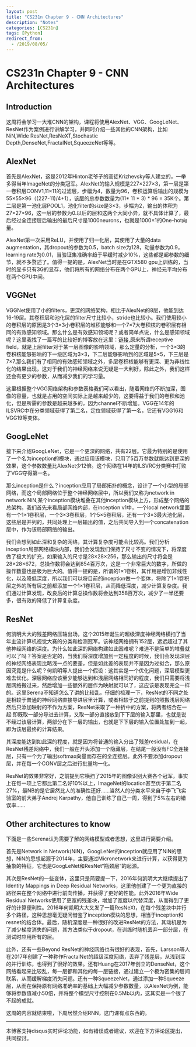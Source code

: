 ```yaml
---
layout: post
title: "CS231n Chapter 9 - CNN Architectures"
description: "Notes"
categories: [CS231n]
tags: [Python]
redirect_from:
  - /2019/08/05/
---
```


# CS231n Chapter 9 - CNN Architectures  

## Introduction  

这周将会学习一大堆CNN的架构，课程将使用AlexNet、VGG、GoogLeNet、ResNet作为案例进行讲解学习，并同时介绍一些其他的CNN架构，比如NiN,Wide ResNet,ResNeXT,Stochastic Depth,DenseNet,FractalNet,SqueezeNet等等。  

## AlexNet  

首先是AlexNet，这是2012年Hinton老爷子的高徒Krizhevsky等人建立的，一举多得当年ImageNet的分类冠军。AlexNet的输入规模是227×227×3，第一层是第一卷积层CONV1,11×11的过滤层，步幅为4，数量为96，卷积运算后输出的规模为55×55×96（(227-11)/4+1），该层的总参数数量为(11* 11 * 3) * 96 = 35K个。第二层是第一池化层POOL1，池化filter的size是3×3，步幅为2，输出的体积为27×27×96，这一层的参数为0.以后的层和这两个大同小异，就不具体计算了，最后经过全连接层后输出的最后尺寸是1000neurons，也就是1000×1的One-hot向量。  

AlexNet第一次采用ReLU，并使用了归一化层，其使用了大量的data augmentation，其dropout的参数为0.5，batch size为128，动量参数为0.9，learning rate为0.01，当验证集准确率趋于平缓时减少10%，这些都是超参数的细节，就不多赘述了。值得一提的是，AlexNet当时是在GTX580 gpu上训练的，当时的显卡只有3G的显存，他们将所有的网络分布在两个GPU上，神经元平均分布在两个GPU中间。  

## VGGNet

VGGNet使用了小的filters，更深的网络架构，相比于AlexNet的8层，他能到达16-19层。其卷积层和池化层的filter尺寸比较小，stride也比较小。我们使用较小的卷积层的原因是3个3×3小卷积层的堆积能够和一个7×7大卷积核的卷积层有相同的有效感知领域。那么什么是有效感知领域呢？或者简单点说，什么是感知领域呢？这里我找了一篇写的比较好的博客放在这里：[链接](https://iphysresearch.github.io/posts/receptive_field.html),原来所谓receptive field，就是上层filter对于某一层图像的影响领域，那么定量的分析，一个3×3的卷积核能够影响的下一级区域为3×3，下二层能够影响到的区域是5×5，下三层是7×7.那么我们有了相同的有效感知领域之外，多层卷积核能够有更深、更为非线性化的结果出现，这对于我们的神经网络来说无疑是一大利好，除此之外，我们这样还会有更少的参数，从而减少我们的学习量。  

这里根据整个VGG网络架构和参数表格我们可以看出，随着网络的不断加深，图像的容量，也就是占用的空间实际上是越来越少的，这要得益于我们的卷积和池化，但是所需的参数是越来越多的，因为channel不断增加。VGG在14年的ILSVRC中在分类领域获得了第二名，定位领域获得了第一名，它还有VGG16和VGG19等变体。  

## GoogLeNet  

接下来介绍GoogLeNet，它是一个更深的网络，共有22层。它最为特别的是使用了一个名为inception的模块，通过应用该模块，只用了5百万参数就能达到更深的效果，这个参数数量比AlexNet少12倍。这个网络在14年的ILSVRC分类赛中打败了VGG夺得第一名。  

那么inception是什么？inception应用了局部拓扑的概念，设计了一个小型的局部网络，而这个局部网络位于整个神经网络层中，所以我们又称为network in network NiN,某个inception模块堆叠在其他inception模块上方，形成整个网络的总架构。我们首先来看局部网络内部，在inception v1中，一个local network里面有一个1×1卷积层，一个3×3卷积层，1个5×5卷积层，还有一个3×3最大池化层，这些层是并列的，共同处理上一层输出的值，之后共同导入到一个concatenation层中，作为该局部网络的输出。  

我们会想到如此深和复杂的网络，其计算复杂度可能会比较高。我们分析inception局部网络模块内部，我们会发现我们保持了尺寸不变的情况下，将深度做了极大的扩充，如果输入的尺寸是28×28×256，那么输出的尺寸将会是28×28×672，总操作数将会达到854百万次，这是一个非常巨大的数字，所做的操作数量也是极为巨大的。值得一提的是，所谓的1×1卷积，其作用是增加非线性化，以及降低深度，所以我们可以将目前的inception做一个变体，将除了1×1卷积层之外的所有层之前都添加一个1×1卷积层，从而降低深度，减少计算复杂度。我们通过计算发现，改良后的计算总操作数将会达到358百万次，减少了一半还要多，很有效的降低了计算复杂度。  

## ResNet  

何凯明大大的残差网络压轴出场，这个2015年诞生的超级深度神经网络横扫了当年主流计算机视觉大赛的分类和检测冠军。该神经网络拥有152层，远远超过了其他神经网络的深度。为什么如此深的网络构建如此困难呢？难道不是简单的堆叠就可以了吗？答案是否定的，当我们将深度增加到一定程度的时候，我们会发现深层的神经网络表现比略浅一点的要差，但是如此差的表现并不是因为过拟合，那么原因究竟是什么呢？何凯明等人提出一个假设：这其实是一个优化问题，深层模型更难去优化。深层网络应该至少能够达到和浅层网络相同好的程度，我们只需要将浅层网络搬过来，然后增加一些额外的层作为映射就可以了，这应该是表现完全一样的。这里Serena不知道怎么了讲的比较乱，仔细的梳理一下，ResNet的不同之处是相较于普通的神经网络直接导进层里计算，或者相较于之前提到的照搬浅层网络然后只添加映射的不作为方案，ResNet采取了一种折中的方案，将两者结合在一起:即既取一部分导进去计算，又取一部分直接放到下下层的输入那里，也就是说不经过该层计算，两部分在下一层的输出，也就是下下层的输入位置处加到一起，即为该层最终的计算结果。  

其深度能达到如此深的程度，就是因为将普通的输入分出了残差residual，在ResNet残差网络中，我们一般在开头添加一个隐藏层，在结尾一般没有FC全连接层，只有一个为了输出softmax向量而存在的全连接层。此外不要添加dropout层，并在每一个CONV层之后进行批量均一化。  

ResNet的效果非常好，之前提到它横扫了2015年的图像识别大赛各个冠军，事实上在每一项上它都比第二名好10%以上，ImageNet的location甚至优于第二名27%，最NB的是它居然比人的准确性还好……当然人的分类水平来自于李飞飞实验室的前大弟子Andrej Karpathy，他自己训练了自己一周，得到了5%左右的错误率……  

## Other architectures to know  

下面是一些Serena认为需要了解的网络模型或者思想，这里进行简要介绍。  

首先是Network in Network(NiN)，GoogLeNet的inception就应用了NiN的思想，NiN的思想起源于2014年，主要通过Micronetwork来进行计算，以获得更为抽象的特征，它也是GoogLeNet和ResNet“瓶颈层”的起源。  

其次是ResNet的一些变体，这里只是简要提一下，2016年何凯明大大继续提出了Identity Mappings in Deep Residual Networks，这里他创建了一个更为直接的路径来在整个网络中进行前向传播，并获得了更好的性能。此外2016年Wide Residual Networks使用了更宽的残差块，增加了宽度以代替深度，从而得到了更好的计算便利性。2016年何凯明大大又发了一篇ResNeXt，在每个残差块中并行多个路径，这种思想毫无疑问借鉴了inception模块的思想，相当于inception和resnet的结合体。最后，随机深度是一种很好的改进ResNet的方法，其动机是为了减少梯度消失的问题，其方法类似于dropout，在训练时随机丢弃一部分层，在测试时应用所有的层。  

此外，还有一些Beyond ResNet的神经网络也有很好的表现，首先，Larsson等人在2017年创建了一种称作FractalNet的超级深度网络，丢弃了残差层，从浅到深的并行训练，也得到了很好的效果。还有Huang在2017年创立的DenseNet，这个网络看起来比较乱，每一层都和其他的每一层链接，通过建立一个极为密集的层间联系，从而缓解梯度消失问题。还有一种SqueezeNet，通过添加一种Squeeze层，从而在保持原有网络准确率的基础上大幅减少参数数量，以AlexNet为例，能够将参数值减小50倍，并将整个模型尺寸控制在0.5Mb以内，这其实是一个很了不起的成就。  

这周的内容就结束啦，下周居然介绍RNN，这门课有点东西的。  

---
本博客支持disqus实时评论功能，如有错误或者建议，欢迎在下方评论区提出，共同探讨。  
